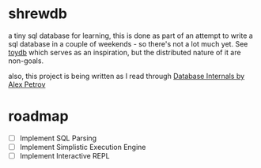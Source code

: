 # shrewdb

a tiny sql database for learning, this is done as part of an attempt to write a sql database in a couple of weekends - so there's not a lot much yet. See [toydb](https://github.com/erikgrinaker/toydb) which serves as an inspiration, but the distributed nature of it are non-goals.

also, this project is being written as I read through [Database Internals by Alex Petrov](https://www.databass.dev)


# roadmap

- [ ] Implement SQL Parsing
- [ ] Implement Simplistic Execution Engine
- [ ] Implement Interactive REPL
